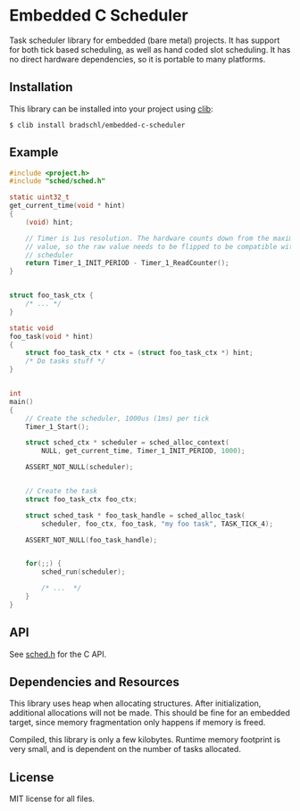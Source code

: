 # Embedded C Scheduler
Task scheduler library for embedded (bare metal) projects. It has support for both tick based scheduling, as well as hand coded slot scheduling. It has no direct hardware dependencies, so it is portable to many platforms.

## Installation
This library can be installed into your project using [clib](https://github.com/clibs/clib):

```
$ clib install bradschl/embedded-c-scheduler
```

## Example
```C
#include <project.h>
#include "sched/sched.h"

static uint32_t
get_current_time(void * hint)
{
    (void) hint;

    // Timer is 1us resolution. The hardware counts down from the maximum
    // value, so the raw value needs to be flipped to be compatible with the
    // scheduler
    return Timer_1_INIT_PERIOD - Timer_1_ReadCounter();
}


struct foo_task_ctx {
    /* ... */
}

static void
foo_task(void * hint)
{
    struct foo_task_ctx * ctx = (struct foo_task_ctx *) hint;
    /* Do tasks stuff */
}


int
main()
{
    // Create the scheduler, 1000us (1ms) per tick
    Timer_1_Start();

    struct sched_ctx * scheduler = sched_alloc_context(
        NULL, get_current_time, Timer_1_INIT_PERIOD, 1000);

    ASSERT_NOT_NULL(scheduler);


    // Create the task
    struct foo_task_ctx foo_ctx;

    struct sched_task * foo_task_handle = sched_alloc_task(
        scheduler, foo_ctx, foo_task, "my foo task", TASK_TICK_4);

    ASSERT_NOT_NULL(foo_task_handle);


    for(;;) {
        sched_run(scheduler);

        /* ...  */
    }
}
```

## API
See [sched.h](src/sched/sched.h) for the C API.

## Dependencies and Resources
This library uses heap when allocating structures. After initialization, additional allocations will not be made. This should be fine for an embedded target, since memory fragmentation only happens if memory is freed.

Compiled, this library is only a few kilobytes. Runtime memory footprint is very small, and is dependent on the number of tasks allocated.

## License
MIT license for all files.
